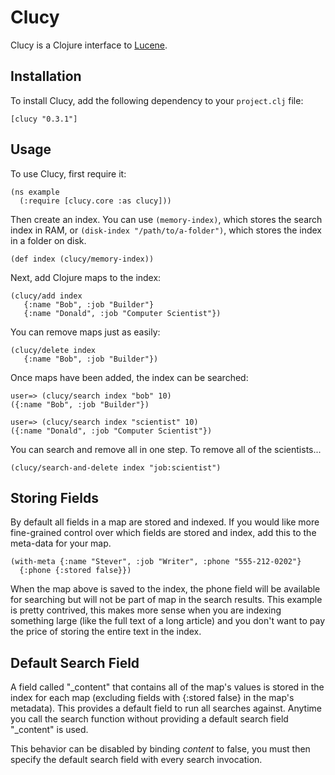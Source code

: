 Clucy
=====

Clucy is a Clojure interface to [Lucene](http://lucene.apache.org/).

Installation
------------

To install Clucy, add the following dependency to your `project.clj`
file:

    [clucy "0.3.1"]

Usage
-----

To use Clucy, first require it:

    (ns example
      (:require [clucy.core :as clucy]))

Then create an index. You can use `(memory-index)`, which stores the search
index in RAM, or `(disk-index "/path/to/a-folder")`, which stores the index in
a folder on disk.

    (def index (clucy/memory-index))

Next, add Clojure maps to the index:

    (clucy/add index
       {:name "Bob", :job "Builder"}
       {:name "Donald", :job "Computer Scientist"})

You can remove maps just as easily:

    (clucy/delete index
       {:name "Bob", :job "Builder"})

Once maps have been added, the index can be searched:

    user=> (clucy/search index "bob" 10)
    ({:name "Bob", :job "Builder"})

    user=> (clucy/search index "scientist" 10)
    ({:name "Donald", :job "Computer Scientist"})

You can search and remove all in one step. To remove all of the
scientists...

    (clucy/search-and-delete index "job:scientist")

Storing Fields
--------------

By default all fields in a map are stored and indexed. If you would
like more fine-grained control over which fields are stored and index,
add this to the meta-data for your map.

    (with-meta {:name "Stever", :job "Writer", :phone "555-212-0202"}
      {:phone {:stored false}})

When the map above is saved to the index, the phone field will be
available for searching but will not be part of map in the search
results. This example is pretty contrived, this makes more sense when
you are indexing something large (like the full text of a long
article) and you don't want to pay the price of storing the entire
text in the index.

Default Search Field
--------------------

A field called "\_content" that contains all of the map's values is
stored in the index for each map (excluding fields with {:stored false}
in the map's metadata). This provides a default field to run all
searches against. Anytime you call the search function without
providing a default search field "\_content" is used.

This behavior can be disabled by binding *content* to false, you must
then specify the default search field with every search invocation.
